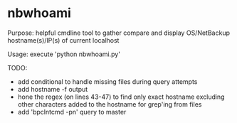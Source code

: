 # nbwhoami

Purpose: helpful cmdline tool to gather compare and display OS/NetBackup hostname(s)/IP(s) of current localhost

Usage: execute 'python nbwhoami.py'

TODO:
- add conditional to handle missing files during query attempts
- add hostname -f output
- hone the regex (on lines 43-47) to find only exact hostname excluding other characters added to the hostname for grep'ing from files
- add 'bpclntcmd -pn' query to master
